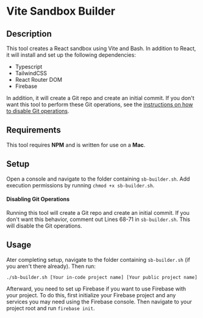 # Vite Sandbox Builder

## Description

This tool creates a React sandbox using Vite and Bash. In addition to React, it will install and set up the following dependencies:

- Typescript
- TailwindCSS
- React Router DOM
- Firebase

In addition, it will create a Git repo and create an initial commit. If you don't want this tool to perform these Git operations, see the [instructions on how to disable Git operations](#disabling-git-operations).

## Requirements

This tool requires **NPM** and is written for use on a **Mac**.

## Setup

Open a console and navigate to the folder containing `sb-builder.sh`. Add execution permissions by running `chmod +x sb-builder.sh`.

#### Disabling Git Operations

Running this tool will create a Git repo and create an initial commit. If you don't want this behavior, comment out Lines 68-71 in `sb-builder.sh`. This will disable the Git operations.

## Usage

Ater completing setup, navigate to the folder containing `sb-builder.sh` (if you aren't there already). Then run:

`./sb-builder.sh [Your in-code project name] [Your public project name]`

Afterward, you need to set up Firebase if you want to use Firebase with your project. To do this, first initialize your Firebase project and any services you may need using the Firebase console. Then navigate to your project root and run `firebase init`.
